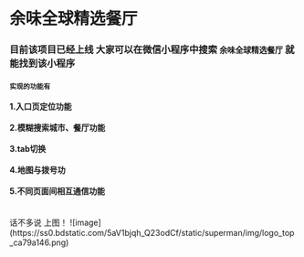 # 余味全球精选餐厅 
### 目前该项目已经上线 大家可以在微信小程序中搜索 ``余味全球精选餐厅`` 就能找到该小程序
#### ```实现的功能有``` <br/><br/> 1.入口页定位功能 <br/><br/>2.模糊搜索城市、餐厅功能 <br/><br/>3.tab切换 <br/><br/>4.地图与拨号功<br/><br/>5.不同页面间相互通信功能
<br/>
话不多说 上图！
![image](https://ss0.bdstatic.com/5aV1bjqh_Q23odCf/static/superman/img/logo_top_ca79a146.png)
